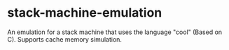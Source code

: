 # stack-machine-emulation
An emulation for a stack machine that uses the language "cool" (Based on C). Supports cache memory simulation.

